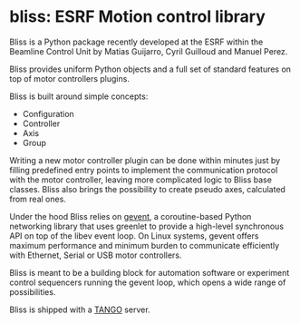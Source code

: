 bliss: ESRF Motion control library
====================================

Bliss is a Python package recently developed at the ESRF within the Beamline Control Unit
by Matias Guijarro, Cyril Guilloud and Manuel Perez.

Bliss provides uniform Python objects and a full set of standard features on top of motor
controllers plugins.

Bliss is built around simple concepts:
* Configuration
* Controller
* Axis
* Group

Writing a new motor controller plugin can be done within minutes just by filling predefined
entry points to implement the communication protocol with the motor controller, leaving more
complicated logic to Bliss base classes. Bliss also brings the possibility to create
pseudo axes, calculated from real ones. 

Under the hood Bliss relies on [gevent](http://www.gevent.org), a coroutine-based Python
networking library that uses greenlet to provide a high-level synchronous API on top of the
libev event loop. On Linux systems, gevent offers maximum performance and minimum burden to
communicate efficiently with Ethernet, Serial or USB motor controllers.

Bliss is meant to be a building block for automation software or experiment control
sequencers running the gevent loop, which opens a wide range of possibilities.

Bliss is shipped with a [TANGO](http://www.tango-controls.org) server. 
